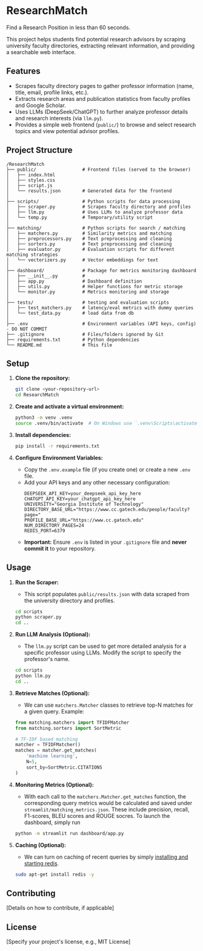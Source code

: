 # ResearchMatch

Find a Research Position in less than 60 seconds.

This project helps students find potential research advisors by scraping university faculty directories, extracting relevant information, and providing a searchable web interface.

## Features

*   Scrapes faculty directory pages to gather professor information (name, title, email, profile links, etc.).
*   Extracts research areas and publication statistics from faculty profiles and Google Scholar.
*   Uses LLMs (DeepSeek/ChatGPT) to further analyze professor details and research interests (via `llm.py`).
*   Provides a simple web frontend (`public/`) to browse and select research topics and view potential advisor profiles.

## Project Structure

```
/ResearchMatch
├── public/                 # Frontend files (served to the browser)
│   ├── index.html
│   ├── styles.css
│   ├── script.js
│   └── results.json        # Generated data for the frontend
│
├── scripts/                # Python scripts for data processing
│   ├── scraper.py          # Scrapes faculty directory and profiles
│   ├── llm.py              # Uses LLMs to analyze professor data
│   └── temp.py             # Temporary/utility script
│
├── matching/               # Python scripts for search / matching
│   ├── matchers.py         # Similarity metrics and matching
│   ├── preprocessors.py    # Text preprocessing and cleaning
│   ├── sorters.py          # Text preprocessing and cleaning
│   ├── evaluator.py        # Evaluation scripts for different matching strategies
│   └── vectorizers.py      # Vector embeddings for text
│
├── dashboard/              # Package for metrics monitoring dashboard
│   ├── __init__.py         # 
│   ├── app.py              # Dashboard definition
│   ├── utils.py            # Helper functions for metric storage
│   └── monitor.py          # Metrics monitoring and storage
│
├── tests/                  # testing and evaluation scripts
│   ├── test_matchers.py    # latency/eval metrics with dummy queries
│   └── test_data.py        # load data from db
│
├── .env                    # Environment variables (API keys, config) - DO NOT COMMIT
├── .gitignore              # Files/folders ignored by Git
├── requirements.txt        # Python dependencies
└── README.md               # This file
```

## Setup

1.  **Clone the repository:**
    ```bash
    git clone <your-repository-url>
    cd ResearchMatch
    ```

2.  **Create and activate a virtual environment:**
    ```bash
    python3 -m venv .venv
    source .venv/bin/activate  # On Windows use `.venv\Scripts\activate`
    ```

3.  **Install dependencies:**
    ```bash
    pip install -r requirements.txt
    ```

4.  **Configure Environment Variables:**
    *   Copy the `.env.example` file (if you create one) or create a new `.env` file.
    *   Add your API keys and any other necessary configuration:
        ```dotenv
        DEEPSEEK_API_KEY=your_deepseek_api_key_here
        CHATGPT_API_KEY=your_chatgpt_api_key_here
        UNIVERSITY="Georgia Institute of Technology"
        DIRECTORY_BASE_URL="https://www.cc.gatech.edu/people/faculty?page="
        PROFILE_BASE_URL="https://www.cc.gatech.edu"
        NUM_DIRECTORY_PAGES=24
        REDIS_PORT=6379
        ```
    *   **Important:** Ensure `.env` is listed in your `.gitignore` file and **never commit it** to your repository.

## Usage

1.  **Run the Scraper:**
    *   This script populates `public/results.json` with data scraped from the university directory and profiles.
    ```bash
    cd scripts
    python scraper.py
    cd ..
    ```

2.  **Run LLM Analysis (Optional):**
    *   The `llm.py` script can be used to get more detailed analysis for a specific professor using LLMs. Modify the script to specify the professor's name.
    ```bash
    cd scripts
    python llm.py 
    cd ..
    ```

3.  **Retrieve Matches (Optional):**
    *   We can use `matchers.Matcher` classes to retrieve top-N matches for a given query. Example:
    ```python
    from matching.matchers import TFIDFMatcher
    from matching.sorters import SortMetric

    # TF-IDF based matching
    matcher = TFIDFMatcher()
    matches = matcher.get_matches(
        'machine learning',
        N=5,
        sort_by=SortMetric.CITATIONS
    )
    ```

4.  **Monitoring Metrics (Optional):**
    * With each call to the `matchers.Matcher.get_matches` function, the corresponding query metrics would be calculated and saved under `streamlit/matching_metrics.json`. These include precision, recall, F1-scores, BLEU scores and ROUGE socres. To launch the dashboard, simply run
    ```bash
    python -m streamlit run dashboard/app.py
    ```

4.  **Caching (Optional):**
    * We can turn on caching of recent queries by simply [installing and starting redis](https://redis.io/docs/latest/operate/oss_and_stack/install/archive/install-redis/).
    ```bash
    sudo apt-get install redis -y
    ```

## Contributing

[Details on how to contribute, if applicable]

## License

[Specify your project's license, e.g., MIT License]
